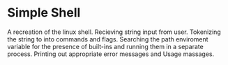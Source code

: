 # Simple Shell
A recreation of the linux shell.
Recieving string input from user.
Tokenizing the string to into commands and flags.
Searching the path enviroment variable for the presence of built-ins and running them in a separate process.
Printing out appropriate error messages and Usage massages.
